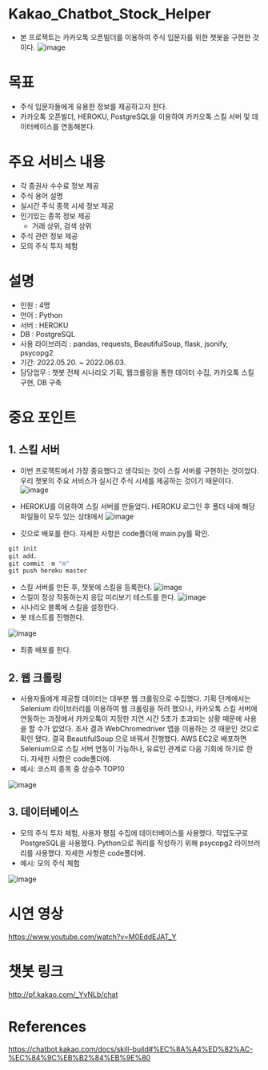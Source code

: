 # Kakao_Chatbot_Stock_Helper
- 본 프로젝트는 카카오톡 오픈빌더를 이용하여 주식 입문자를 위한 챗봇을 구현한 것이다.
![image](https://user-images.githubusercontent.com/101307758/171578468-013ce4e2-e419-4390-8b80-fbb44dd72fc3.png)

# 목표
- 주식 입문자들에게 유용한 정보를 제공하고자 한다.
- 카카오톡 오픈빌더, HEROKU, PostgreSQL을 이용하여 카카오톡 스킬 서버 및 데이터베이스를 연동해본다. 

# 주요 서비스 내용
- 각 증권사 수수료 정보 제공
- 주식 용어 설명
- 실시간 주식 종목 시세 정보 제공
- 인기있는 종목 정보 제공
  - 거래 상위, 검색 상위
- 주식 관련 정보 제공
- 모의 주식 투자 체험
 
# 설명
- 인원 : 4명
- 언어 : Python
- 서버 : HEROKU
- DB : PostgreSQL
- 사용 라이브러리 : pandas, requests, BeautifulSoup, flask, jsonify, psycopg2
- 기간: 2022.05.20. ~ 2022.06.03.
- 담당업무 : 챗봇 전체 시나리오 기획, 웹크롤링을 통한 데이터 수집, 카카오톡 스킬 구현, DB 구축

# 중요 포인트
## 1. 스킬 서버

- 이번 프로젝트에서 가장 중요했다고 생각되는 것이 스킬 서버를 구현하는 것이었다. 우리 챗봇의 주요 서비스가 실시간 주식 시세를 제공하는 것이기 때문이다.
![image](https://user-images.githubusercontent.com/101307758/171761782-64c035d3-7eb6-485a-8678-2123d24984c8.png)

- HEROKU를 이용하여 스킬 서버를 만들었다. HEROKU 로그인 후 폴더 내에 해당 파일들이 모두 있는 상태에서 
![image](https://user-images.githubusercontent.com/101307758/171762093-84ada926-269a-4706-b919-92238d63ae0b.png)
- 깃으로 배포를 한다. 자세한 사항은 code폴더에 main.py를 확인.

```Python
git init
git add.
git commit -m "m"
git push heroku master

```
- 스킬 서버를 만든 후, 챗봇에 스킬을 등록한다.
![image](https://user-images.githubusercontent.com/101307758/171763370-f8cf0ea0-6836-4ebe-a5f6-0a47d962eb3b.png)
- 스킬이 정상 작동하는지 응답 미리보기 테스트를 한다.
![image](https://user-images.githubusercontent.com/101307758/171763453-f1426077-4ee4-49ba-9f66-865201f2377d.png)
- 시나리오 블록에 스킬을 설정한다.
- 봇 테스트를 진행한다.

![image](https://user-images.githubusercontent.com/101307758/171763641-d3caede9-ecec-4a76-b740-a2134861b073.png)
- 최종 배포를 한다.

## 2. 웹 크롤링
- 사용자들에게 제공할 데이터는 대부분 웹 크롤링으로 수집했다. 기획 단계에서는 Selenium 라이브러리를 이용하여 웹 크롤링을 하려 했으나, 카카오톡 스킬 서버에 연동하는 과정에서 카카오톡이 지정한 지연 시간 5초가 초과되는 상황 때문에 사용을 할 수가 없었다. 조사 결과 WebChromedriver 앱을 이용하는 것 때문인 것으로 확인 됐다. 결국 BeautifulSoup 으로 바꿔서 진행했다. AWS EC2로 배포하면 Selenium으로 스킬 서버 연동이 가능하나, 유료인 관계로 다음 기회에 하기로 한다. 자세한 사항은 code폴더에.
- 예시: 코스피 종목 중 상승주 TOP10

![image](https://user-images.githubusercontent.com/101307758/171768102-41624e26-b398-46a7-8e44-2a02523616fc.png)

## 3. 데이터베이스
- 모의 주식 투자 체험, 사용자 평점 수집에 데이터베이스를 사용했다. 작업도구로 PostgreSQL을 사용했다. Python으로 쿼리를 작성하기 위해 psycopg2 라이브러리를 사용했다. 자세한 사항은 code폴더에.
- 예시: 모의 주식 체험

![image](https://user-images.githubusercontent.com/101307758/171768644-12fc9bd1-42cd-46b1-b71a-253f296d43c1.png)



# 시연 영상
https://www.youtube.com/watch?v=M0EddEJAT_Y

# 챗봇 링크
http://pf.kakao.com/_YvNLb/chat

# References
https://chatbot.kakao.com/docs/skill-build#%EC%8A%A4%ED%82%AC-%EC%84%9C%EB%B2%84%EB%9E%80
